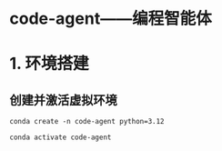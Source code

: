 # code-agent——编程智能体
# 1. 环境搭建

## 创建并激活虚拟环境

```shell
conda create -n code-agent python=3.12

conda activate code-agent
```

